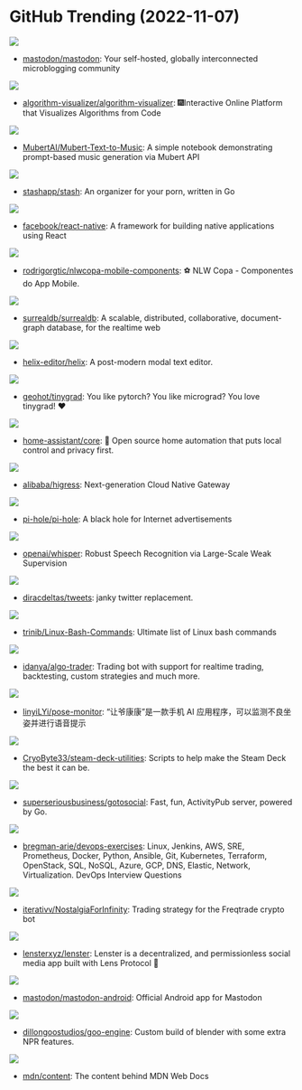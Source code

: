 # GitHub Trending (2022-11-07)

![](https://img.shields.io/badge/Ruby-New%20538-green?style=flat-square&logo=appveyor)
- [mastodon/mastodon](https://github.com/mastodon/mastodon): Your self-hosted, globally interconnected microblogging community

![](https://img.shields.io/badge/JavaScript-New%20153-green?style=flat-square&logo=appveyor)
- [algorithm-visualizer/algorithm-visualizer](https://github.com/algorithm-visualizer/algorithm-visualizer): 🎆Interactive Online Platform that Visualizes Algorithms from Code

![](https://img.shields.io/badge/Jupyter%20Notebook-New%2093-green?style=flat-square&logo=appveyor)
- [MubertAI/Mubert-Text-to-Music](https://github.com/MubertAI/Mubert-Text-to-Music): A simple notebook demonstrating prompt-based music generation via Mubert API

![](https://img.shields.io/badge/Go-New%20407-green?style=flat-square&logo=appveyor)
- [stashapp/stash](https://github.com/stashapp/stash): An organizer for your porn, written in Go

![](https://img.shields.io/badge/JavaScript-New%2054-green?style=flat-square&logo=appveyor)
- [facebook/react-native](https://github.com/facebook/react-native): A framework for building native applications using React

![](https://img.shields.io/badge/TypeScript-New%2030-green?style=flat-square&logo=appveyor)
- [rodrigorgtic/nlwcopa-mobile-components](https://github.com/rodrigorgtic/nlwcopa-mobile-components): ⚽ NLW Copa - Componentes do App Mobile.

![](https://img.shields.io/badge/Rust-New%20213-green?style=flat-square&logo=appveyor)
- [surrealdb/surrealdb](https://github.com/surrealdb/surrealdb): A scalable, distributed, collaborative, document-graph database, for the realtime web

![](https://img.shields.io/badge/Rust-New%20236-green?style=flat-square&logo=appveyor)
- [helix-editor/helix](https://github.com/helix-editor/helix): A post-modern modal text editor.

![](https://img.shields.io/badge/Python-New%20277-green?style=flat-square&logo=appveyor)
- [geohot/tinygrad](https://github.com/geohot/tinygrad): You like pytorch? You like micrograd? You love tinygrad! ❤️

![](https://img.shields.io/badge/Python-New%20130-green?style=flat-square&logo=appveyor)
- [home-assistant/core](https://github.com/home-assistant/core): 🏡 Open source home automation that puts local control and privacy first.

![](https://img.shields.io/badge/C%2B%2B-New%20189-green?style=flat-square&logo=appveyor)
- [alibaba/higress](https://github.com/alibaba/higress): Next-generation Cloud Native Gateway

![](https://img.shields.io/badge/Shell-New%20165-green?style=flat-square&logo=appveyor)
- [pi-hole/pi-hole](https://github.com/pi-hole/pi-hole): A black hole for Internet advertisements

![](https://img.shields.io/badge/Jupyter%20Notebook-New%20202-green?style=flat-square&logo=appveyor)
- [openai/whisper](https://github.com/openai/whisper): Robust Speech Recognition via Large-Scale Weak Supervision

![](https://img.shields.io/badge/Shell-New%20146-green?style=flat-square&logo=appveyor)
- [diracdeltas/tweets](https://github.com/diracdeltas/tweets): janky twitter replacement.

![](https://img.shields.io/badge/none-New%20485-green?style=flat-square&logo=appveyor)
- [trinib/Linux-Bash-Commands](https://github.com/trinib/Linux-Bash-Commands): Ultimate list of Linux bash commands

![](https://img.shields.io/badge/Python-New%2091-green?style=flat-square&logo=appveyor)
- [idanya/algo-trader](https://github.com/idanya/algo-trader): Trading bot with support for realtime trading, backtesting, custom strategies and much more.

![](https://img.shields.io/badge/Jupyter%20Notebook-New%20145-green?style=flat-square&logo=appveyor)
- [linyiLYi/pose-monitor](https://github.com/linyiLYi/pose-monitor): “让爷康康”是一款手机 AI 应用程序，可以监测不良坐姿并进行语音提示

![](https://img.shields.io/badge/Shell-New%2065-green?style=flat-square&logo=appveyor)
- [CryoByte33/steam-deck-utilities](https://github.com/CryoByte33/steam-deck-utilities): Scripts to help make the Steam Deck the best it can be.

![](https://img.shields.io/badge/Go-New%2060-green?style=flat-square&logo=appveyor)
- [superseriousbusiness/gotosocial](https://github.com/superseriousbusiness/gotosocial): Fast, fun, ActivityPub server, powered by Go.

![](https://img.shields.io/badge/Python-New%20144-green?style=flat-square&logo=appveyor)
- [bregman-arie/devops-exercises](https://github.com/bregman-arie/devops-exercises): Linux, Jenkins, AWS, SRE, Prometheus, Docker, Python, Ansible, Git, Kubernetes, Terraform, OpenStack, SQL, NoSQL, Azure, GCP, DNS, Elastic, Network, Virtualization. DevOps Interview Questions

![](https://img.shields.io/badge/Python-New%2017-green?style=flat-square&logo=appveyor)
- [iterativv/NostalgiaForInfinity](https://github.com/iterativv/NostalgiaForInfinity): Trading strategy for the Freqtrade crypto bot

![](https://img.shields.io/badge/TypeScript-New%201-green?style=flat-square&logo=appveyor)
- [lensterxyz/lenster](https://github.com/lensterxyz/lenster): Lenster is a decentralized, and permissionless social media app built with Lens Protocol 🌿

![](https://img.shields.io/badge/Java-New%2070-green?style=flat-square&logo=appveyor)
- [mastodon/mastodon-android](https://github.com/mastodon/mastodon-android): Official Android app for Mastodon

![](https://img.shields.io/badge/C-New%2033-green?style=flat-square&logo=appveyor)
- [dillongoostudios/goo-engine](https://github.com/dillongoostudios/goo-engine): Custom build of blender with some extra NPR features.

![](https://img.shields.io/badge/Markdown-New%2093-green?style=flat-square&logo=appveyor)
- [mdn/content](https://github.com/mdn/content): The content behind MDN Web Docs


